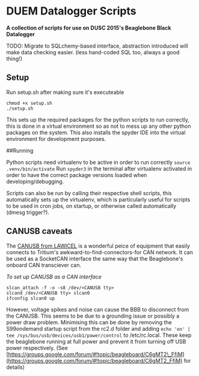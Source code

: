 DUEM Datalogger Scripts
=======================

**A collection of scripts for use on DUSC 2015's Beaglebone Black Datalogger**

TODO: Migrate to SQLchemy-based interface, abstraction introduced will make data checking easier. (less hand-coded SQL too, always a good thing!)

Setup
-----

Run setup.sh after making sure it's executeable

```
chmod +x setup.sh
./setup.sh
```

This sets up the required packages for the python scripts to run correctly, this is done in a virtual environment so as not to mess up any other python packages on the system. This also installs the spyder IDE into the virtual environment for development purposes.

##Running

Python scripts need virtualenv to be active in order to run correctly `source .venv/bin/activate`
Run `spyder3` in the terminal after virtualenv activated in order to have the correct package versions loaded when developing/debugging.

Scripts can also be run by calling their respective shell scripts, this automatically sets up the virtualenv, which is particularly useful for scripts to be used in cron jobs, on startup, or otherwise called automatically (dmesg trigger?). 


## CANUSB caveats

The [CANUSB from LAWICEL](www.canusb.com) is a wonderful peice of equipment that easily connects to Tritium's awkward-to-find-connectors-for CAN network. It can be used as a SocketCAN interface the same way that the Beaglebone's onboard CAN transciever can. 

*To set up CANUSB as a CAN interface*
```
slcan_attach -f -o -s8 /dev/<CANUSB tty>
slcand /dev/<CANUSB tty> slcan0
ifconfig slcan0 up
```

However, voltage spikes and noise can cause the BBB to disconnect from the CANUSB. This seems to be due to a grounding issue or possibly a power draw problem. Minimising this can be done by removing the S99ondemand startup script from the rc2.d folder and adding `echo 'on' | tee /sys/bus/usb/devices/usb1/power/control` to /etc/rc.local. These keep the beaglebone running at full power and prevent it from turning off USB power respectively. (See [https://groups.google.com/forum/#!topic/beagleboard/C6gMT2\_FfiM](https://groups.google.com/forum/#!topic/beagleboard/C6gMT2_FfiM) for details)
